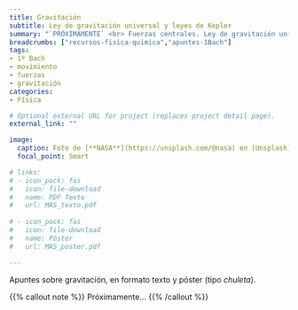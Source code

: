 ```yaml
---
title: Gravitación
subtitle: Ley de gravitación universal y leyes de Kepler
summary: "`PRÓXIMAMENTE` <br> Fuerzas centrales. Ley de gravitación universal. Leyes de Kepler."
breadcrumbs: ["recursos-fisica-quimica","apuntes-1Bach"]
tags:
- 1º Bach
- movimiento
- fuerzas
- gravitación
categories:
- Física

# Optional external URL for project (replaces project detail page).
external_link: ""

image:
  caption: Foto de [**NASA**](https://unsplash.com/@nasa) en [Unsplash](https://unsplash.com)
  focal_point: Smart

# links:
# - icon_pack: fas
#   icon: file-download
#   name: PDF Texto
#   url: MAS_texto.pdf
  
# - icon_pack: fas
#   icon: file-download
#   name: Póster
#   url: MAS_poster.pdf

---
```


<!-- <iframe src="https://phet.colorado.edu/sims/html/gravity-force-lab/latest/gravity-force-lab_es.html" width="800" height="600" scrolling="no" allowfullscreen></iframe> -->

<!-- <iframe src="https://phet.colorado.edu/sims/html/gravity-and-orbits/latest/gravity-and-orbits_es.html" width="800" height="600" scrolling="no" allowfullscreen></iframe> -->

Apuntes sobre gravitación, en formato texto y póster (tipo _chuleta_).

{{% callout note %}}
Próximamente...
{{% /callout %}}